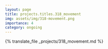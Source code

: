 ```yaml
---
layout: page
title: projects.titles.318_movement
img: assets/img/318-movement.png
importance: 4
category: ongoing
---
```


{% translate_file _projects/318_movement.md %}
